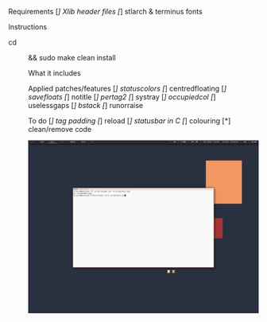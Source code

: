 Requirements
[*] Xlib header files
[*] stlarch & terminus fonts

Instructions

cd <dir> && sudo make clean install

What it includes

Applied patches/features
[*] statuscolors
[*] centredfloating
[*] savefloats
[*] notitle
[*] pertag2
[*] systray
[*] occupiedcol
[*] uselessgaps
[*] bstack
[*] runorraise
	
To do
[*] tag padding
[*] reload
[*] statusbar in C
[*] colouring
[*] clean/remove code

![Screenshot](screenshot.png "my dwm")
